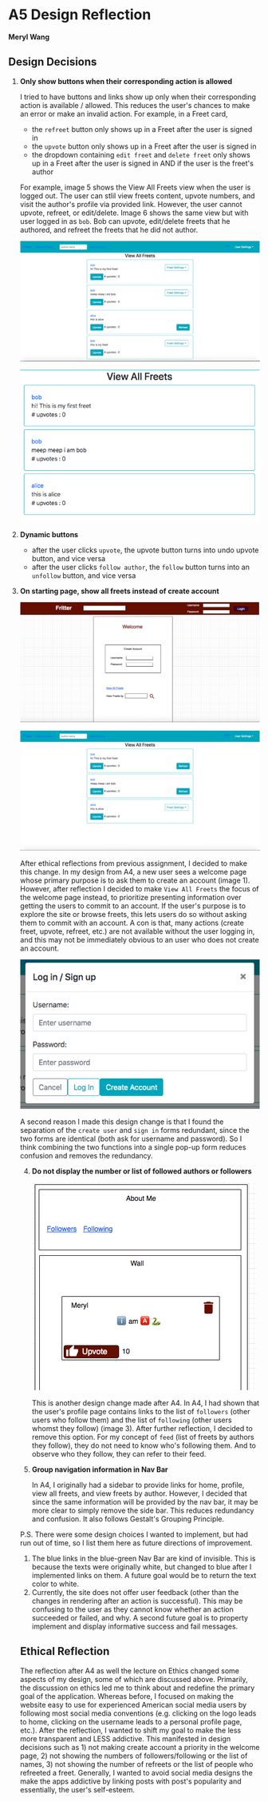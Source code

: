 # A5 Design Reflection

**Meryl Wang**

## Design Decisions

1. **Only show buttons when their corresponding action is allowed**

   I tried to have buttons and links show up only when their corresponding action is available / allowed. This reduces the user's chances to make an error or make an invalid action. For example, in a Freet card,

   * the `refreet` button only shows up in a Freet after the user is signed in
   * the `upvote` button only shows up in a Freet after the user is signed in
   * the dropdown containing `edit freet`  and `delete freet` only shows up in a Freet after the user is signed in AND if the user is the freet's author

   For example, image 5 shows the View All Freets view when the user is logged out. The user can stlil view freets content, upvote numbers, and visit the author's profile via provided link. However, the user cannot upvote, refreet, or edit/delete. Image 6 shows the same view but with user logged in as `bob`. Bob can upvote, edit/delete freets that he authored, and refreet the freets that he did not author.

   ![image 5](./images/A5_im5.png)

   ![image 6](./images/A5_im6.png)

2. **Dynamic buttons**

   * after the user clicks `upvote`,  the upvote button turns into undo upvote button, and vice versa
   * after the user clicks `follow author`, the `follow` button turns into an `unfollow` button, and vice versa

3. **On starting page, show all freets instead of create account**

   ![image 1](./images/A5_im1.png)

   ![image2](./images/A5_im2.png)

   After ethical reflections from previous assignment, I decided to make this change. In my design from A4, a new user sees a welcome page whose primary purpose is to ask them to create an account (image 1). However, after reflection I decided to make `View All Freets` the focus of the welcome page instead, to prioritize presenting information over getting the users to commit to an account. If the user's purpose is to explore the site or browse freets, this lets users do so without asking them to commit with an account. A con is that, many actions (create freet, upvote, refreet, etc.) are not available without the user logging in, and this may not be immediately obvious to an user who does not create an account.



   ![image 3](./images/A5_im4.png)

   A second reason I made this design change is that I found the separation of the  `create user` and `sign in` forms redundant, since the two forms are identical (both ask for username and password). So I think combining the two functions into a single pop-up form reduces confusion and removes the redundancy.

   4. **Do not display the number or list of followed authors or followers**

      ![image 4](./images/A5_im3.png)

      This is another design change made after A4. In A4, I had shown that the user's profile page contains links to the list of `followers` (other users who follow them) and the list of `following` (other users whomst they follow) (image 3). After further reflection, I decided to remove this option. For my concept of `feed` (list of freets by authors they follow), they do not need to know who's following them. And to observe who they follow, they can refer to their feed.

   5. **Group navigation information in Nav Bar**

      In A4, I originally had a sidebar to provide links for home, profile, view all freets, and view freets by author. However, I decided that since the same information will be provided by the nav bar, it may be more clear to simply remove the side bar. This reduces redundancy and confusion. It also follows Gestalt's Grouping Principle.

   P.S. There were some design choices I wanted to implement, but had run out of time, so I list them here as future directions of improvement.

   1. The blue links in the blue-green Nav Bar are kind of invisible. This is because the texts were originally white, but changed to blue after I implemented links on them. A future goal would be to return the text color to white.
   2. Currently, the site does not offer user feedback (other than the changes in rendering after an action is successful). This may be confusing to the user as they cannot know whether an action succeeded or failed, and why. A second future goal is to property implement and display informative success and fail messages.

   ## Ethical Reflection

   The reflection after A4 as well the lecture on Ethics changed some aspects of my design, some of which are discussed above. Primarily, the discussion on ethics led me to think about and redefine the primary goal of the application. Whereas before, I focused on making the website easy to use for experienced American social media users by following most social media conventions (e.g. clicking on the logo leads to home, clicking on the username leads to a personal profile page, etc.). After the reflection, I wanted to shift my goal to make the less more transparent and LESS addictive. This manifested in design decisions such as 1) not making create account a priority in the welcome page, 2) not showing the numbers of followers/following or the list of names, 3) not showing the number of refreets or the list of people who refreeted a freet. Generally, I wanted to avoid social media designs the make the apps addictive by linking posts with post's popularity and essentially, the user's self-esteem.
